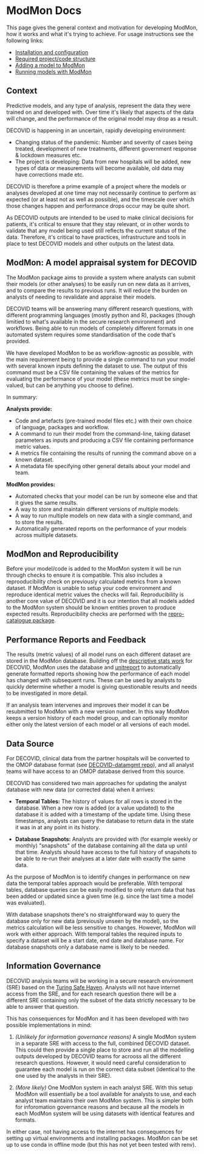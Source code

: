 # ModMon Docs

This page gives the general context and motivation for developing ModMon, how it works and what it's trying to achieve. For usage instructions see the following links:

- [Installation and configuration](installation.md)
- [Required project/code structure](project_structure.md)
- [Adding a model to ModMon](model_submission.md)
- [Running models with ModMon](run_models.md)

## Context

Predictive models, and any type of analysis, represent the data they were trained on and developed with. Over time it's likely that aspects of the data will change, and the performance of the original model may drop as a result.

DECOVID is happening in an uncertain, rapidly developing environment:
- Changing status of the pandemic: Number and severity of cases being treated, development of new treatments, different government response & lockdown measures etc. 
- The project is developing: Data from new hospitals will be added, new types of data or measurements will become available, old data may have corrections made etc.

DECOVID is therefore a prime example of a project where the models or analyses developed at one time may not necessarily continue to perform as expected (or at least not as well as possible), and the timescale over which those changes happen and performance drops occur may be quite short.

As DECOVID outputs are intended to be used to make clinical decisions for patients, it's critical to ensure that they stay relevant, or in other words to validate that any model being used still reflects the current status of the data. Therefore, it's critical to have practices, infrastructure and tools in place to test DECOVID models and other outputs on the latest data.


## ModMon: A model appraisal system for DECOVID

The ModMon package aims to provide a system where analysts can submit their models (or other analyses) to be easily run on new data as it arrives, and to compare the results to previous runs. It will reduce the burden on analysts of needing to revalidate and appraise their models.

DECOVID teams will be answering many different research questions, with different programming languages (mostly python and R), packages (though limitied to what's available in the secure research environment) and workflows. Being able to run models of completely different formats in one automated system requires some standardisation of the code that's provided.

We have developed ModMon to be as workflow-agnostic as possible, with the main requirement being to provide a single command to run your model with several known inputs defining the dataset to use. The output of this command must be a CSV file containing the values of the metrics for evaluating the performance of your model (these metrics must be single-valued, but can be anything you choose to define).

In summary:

**Analysts provide:**
- Code and artefacts (pre-trained model files etc.) with their own choice of language, packages and workflow.
- A command to run their model from the command-line, taking dataset parameters as inputs and producing a CSV file containing performance metric values.
- A metrics file containing the results of running the command above on a known dataset.
- A metadata file specifying other general details about your model and team.

**ModMon provides:**
- Automated checks that your model can be run by someone else and that it gives the same results.
- A way to store and maintain different versions of multiple models.
- A way to run multiple models on new data with a single command, and to store the results.
- Automatically generated reports on the performance of your models across multiple datasets.

## ModMon and Reproducibility

Before your model/code is added to the ModMon system it will be run through checks to ensure it is compatible. This also includes a reprooducibility check on previously calculated metrics from a known dataset. If ModMon is unable to setup your code environment and reproduce identical metric values the checks will fail. Reproducibility is another core value of DECOVID and it is our intention that all models added to the ModMon system should be known entities proven to produce expected results. Reproducibility checks are performed with the [repro-catalogue package](https://github.com/alan-turing-institute/repro-catalogue).

## Performance Reports and Feedback

The results (metric values) of all model runs on each different dataset are stored in the ModMon database. Building off the [descriptive stats work](../../analysis/plotting) for DECOVID, ModMon uses the database and [unitreport](https://github.com/annahadji/unitreport) to automatically generate formatted reports showing how the performance of each model has changed with subsequent runs. These can be used by analysts to quickly determine whether a model is giving questionable results and needs to be investigated in more detail.

If an analysis team intervenes and improves their model it can be resubmitted to ModMon with a new version number. In this way ModMon keeps a version history of each model group, and can optionally monitor either only the latest version of each model or all versions of each model.

## Data Source

For DECOVID, clinical data from the partner hospitals will be converted to the OMOP database format (see [DECOVID-datamgmt repo](https://github.com/alan-turing-institute/DECOVID-datamgmt)), and all analyst teams will have access to an OMOP database derived from this source.

DECOVID has considered two main approaches for updating the analyst database with new data (or corrected data) when it arrives:

- **Temporal Tables:** The history of values for all rows is stored in the database. When a new row is added (or a value updated) to the database it is added with a timestamp of the update time. Using these timestamps, analysts can query the database to return data in the state it was in at any point in its history.

- **Database Snapshots:** Analysts are provided with (for example weekly or monthly) "snapshots" of the database containing all the data up until that time. Analysts should have access to the full history of snapshots to be able to re-run their analyses at a later date with exactly the same data.

As the purpose of ModMon is to identify changes in performance on new data the temporal tables approach would be preferable. With temporal tables, database queries can be easily modified to only return data that has been added or updated since a given time (e.g. since the last time a model was evaluated). 

With database snapshots there's no straightforward way to query the database only for new data (previously unseen by the model), so the metrics calculation will be less sensitive to changes. However, ModMon will work with either approach. With temporal tables the required inputs to specify a dataset will be a start date, end date and database name. For database snapshots only a database name is likely to be needed.

## Information Governance

DECOVID analysis teams will be working in a secure research environment (SRE) based on the [Turing Safe Haven](https://www.turing.ac.uk/research/research-projects/data-safe-havens-cloud). Analysts will not have internet access from the SRE, and for each research question there will be a different SRE containing only the subset of the data strictly necessary to be able to answer that question.

This has consequences for ModMon and it has been developed with two possible implementations in mind:

1. _(Unlikely for information governance reasons)_ A single ModMon system in a separate SRE with access to the full, combined DECOVID dataset. This could then provide a single place to store and run all the modelling outputs developed by DECOVID teams for acrooss all the different research questions. However, it would need careful consideration to guarantee each model is run on the correct data subset (identical to the one used by the analysts in their SRE).

2. _(More likely)_ One ModMon system in each analyst SRE. With this setup ModMon will essentially be a tool available for analysts to use, and each analyst team maintains their own ModMon system. This is simpler both for inforomation governance reasons and because all the models in each ModMon system will be using datasets with identical features and formats.

In either case, not having access to the internet has consequences for setting up virtual environments and installing packages. ModMon can be set up to use conda in offline mode (but this has not yet been tested with renv).
